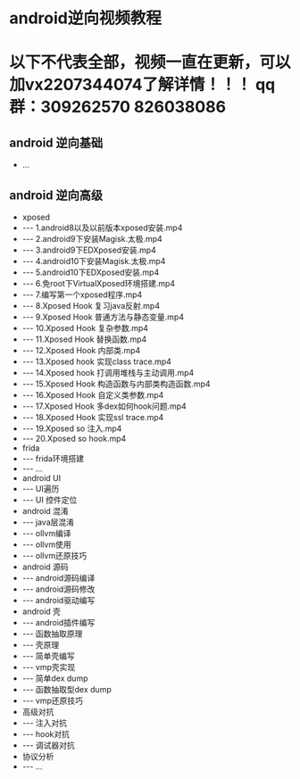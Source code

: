 # android逆向视频教程
# 以下不代表全部，视频一直在更新，可以加vx2207344074了解详情！！！ qq群：309262570 826038086
## android 逆向基础
* ...
## android 逆向高级
* xposed 
* --- 1.android8以及以前版本xposed安装.mp4
* --- 2.android9下安装Magisk.太极.mp4
* --- 3.android9下EDXposed安装.mp4
* --- 4.android10下安装Magisk.太极.mp4
* --- 5.android10下EDXposed安装.mp4
* --- 6.免root下VirtualXposed环境搭建.mp4
* --- 7.编写第一个xposed程序.mp4
* --- 8.Xposed Hook 复习java反射.mp4
* --- 9.Xposed Hook 普通方法与静态变量.mp4
* --- 10.Xposed Hook 复杂参数.mp4
* --- 11.Xposed Hook 替换函数.mp4
* --- 12.Xposed Hook 内部类.mp4
* --- 13.Xposed hook 实现class trace.mp4
* --- 14.Xposed hook 打调用堆栈与主动调用.mp4
* --- 15.Xposed Hook 构造函数与内部类构造函数.mp4
* --- 16.Xposed Hook 自定义类参数.mp4
* --- 17.Xposed Hook 多dex如何hook问题.mp4
* --- 18.Xposed Hook 实现ssl trace.mp4
* --- 19.Xposed so 注入.mp4
* --- 20.Xposed so hook.mp4
* frida
* --- frida环境搭建
* --- ...
* android UI
* --- UI遍历
* --- UI 控件定位
* android 混淆
* --- java层混淆
* --- ollvm编译
* --- ollvm使用
* --- ollvm还原技巧
* android 源码
* --- android源码编译
* --- android源码修改
* --- android驱动编写
* android 壳
* --- android插件编写
* --- 函数抽取原理
* --- 壳原理
* --- 简单壳编写
* --- vmp壳实现
* --- 简单dex dump
* --- 函数抽取型dex dump
* --- vmp还原技巧
* 高级对抗
* --- 注入对抗
* --- hook对抗
* --- 调试器对抗
* 协议分析
* --- ...
